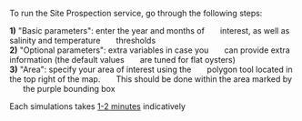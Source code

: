 To run the Site Prospection service, go through the following steps:  

**1)** "Basic parameters": enter the year and months of 
&nbsp;&nbsp;&nbsp;&nbsp;&nbsp;&nbsp;interest, as well as salinity and temperature 
&nbsp;&nbsp;&nbsp;&nbsp;&nbsp;&nbsp;thresholds  
**2)** "Optional parameters": extra variables in case you 
&nbsp;&nbsp;&nbsp;&nbsp;&nbsp;&nbsp;can provide extra information (the default values 
&nbsp;&nbsp;&nbsp;&nbsp;&nbsp;&nbsp;are tuned for flat oysters)  
**3)** "Area": specify your area of interest using the 
&nbsp;&nbsp;&nbsp;&nbsp;&nbsp;&nbsp;polygon tool located in the top right of the map. 
&nbsp;&nbsp;&nbsp;&nbsp;&nbsp;&nbsp;This should be done within the area marked by 
&nbsp;&nbsp;&nbsp;&nbsp;&nbsp;&nbsp;the purple bounding box  

Each simulations takes <u>1-2 minutes</u> indicatively